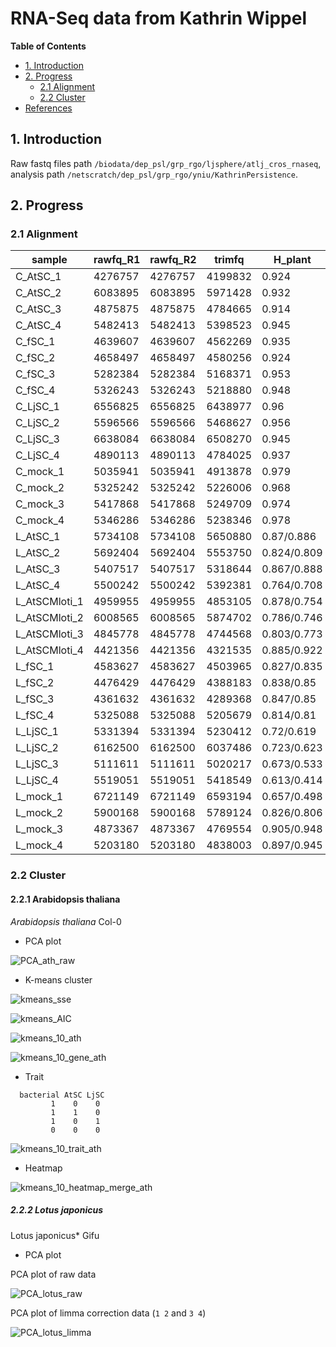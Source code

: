 # RNA-Seq data from Kathrin Wippel #

<!-- content start -->

**Table of Contents**

- [1. Introduction](#1-introduction)
- [2. Progress](#3-progress)
    - [2.1 Alignment](#21-alignment)
    - [2.2 Cluster](#22-cluster)
- [References](#references)
    
<!-- content end -->
 
## 1. Introduction

Raw fastq files path `/biodata/dep_psl/grp_rgo/ljsphere/atlj_cros_rnaseq`, analysis path `/netscratch/dep_psl/grp_rgo/yniu/KathrinPersistence`.

## 2. Progress

### 2.1 Alignment

| sample        | rawfq_R1 | rawfq_R2 | trimfq  | H_plant     | K_plant     | 
|---------------|----------|----------|---------|-------------|-------------| 
| C_AtSC_1      | 4276757  | 4276757  | 4199832 | 0.924       | 0.894       | 
| C_AtSC_2      | 6083895  | 6083895  | 5971428 | 0.932       | 0.903       | 
| C_AtSC_3      | 4875875  | 4875875  | 4784665 | 0.914       | 0.878       | 
| C_AtSC_4      | 5482413  | 5482413  | 5398523 | 0.945       | 0.904       | 
| C_fSC_1       | 4639607  | 4639607  | 4562269 | 0.935       | 0.904       | 
| C_fSC_2       | 4658497  | 4658497  | 4580256 | 0.924       | 0.903       | 
| C_fSC_3       | 5282384  | 5282384  | 5168371 | 0.953       | 0.916       | 
| C_fSC_4       | 5326243  | 5326243  | 5218880 | 0.948       | 0.913       | 
| C_LjSC_1      | 6556825  | 6556825  | 6438977 | 0.96        | 0.89        | 
| C_LjSC_2      | 5596566  | 5596566  | 5468627 | 0.956       | 0.893       | 
| C_LjSC_3      | 6638084  | 6638084  | 6508270 | 0.945       | 0.914       | 
| C_LjSC_4      | 4890113  | 4890113  | 4784025 | 0.937       | 0.906       | 
| C_mock_1      | 5035941  | 5035941  | 4913878 | 0.979       | 0.951       | 
| C_mock_2      | 5325242  | 5325242  | 5226006 | 0.968       | 0.936       | 
| C_mock_3      | 5417868  | 5417868  | 5249709 | 0.974       | 0.939       | 
| C_mock_4      | 5346286  | 5346286  | 5238346 | 0.978       | 0.939       | 
| L_AtSC_1      | 5734108  | 5734108  | 5650880 | 0.87/0.886  | 0.809/0.701 | 
| L_AtSC_2      | 5692404  | 5692404  | 5553750 | 0.824/0.809 | 0.76/0.672  | 
| L_AtSC_3      | 5407517  | 5407517  | 5318644 | 0.867/0.888 | 0.788/0.682 | 
| L_AtSC_4      | 5500242  | 5500242  | 5392381 | 0.764/0.708 | 0.697/0.623 | 
| L_AtSCMloti_1 | 4959955  | 4959955  | 4853105 | 0.878/0.754 | 0.743/0.6   | 
| L_AtSCMloti_2 | 6008565  | 6008565  | 5874702 | 0.786/0.746 | 0.73/0.612  | 
| L_AtSCMloti_3 | 4845778  | 4845778  | 4744568 | 0.803/0.773 | 0.744/0.648 | 
| L_AtSCMloti_4 | 4421356  | 4421356  | 4321535 | 0.885/0.922 | 0.807/0.703 | 
| L_fSC_1       | 4583627  | 4583627  | 4503965 | 0.827/0.835 | 0.774/0.655 | 
| L_fSC_2       | 4476429  | 4476429  | 4388183 | 0.838/0.85  | 0.775/0.668 | 
| L_fSC_3       | 4361632  | 4361632  | 4289368 | 0.847/0.85  | 0.773/0.653 | 
| L_fSC_4       | 5325088  | 5325088  | 5205679 | 0.814/0.81  | 0.752/0.647 | 
| L_LjSC_1      | 5331394  | 5331394  | 5230412 | 0.72/0.619  | 0.681/0.578 | 
| L_LjSC_2      | 6162500  | 6162500  | 6037486 | 0.723/0.623 | 0.667/0.579 | 
| L_LjSC_3      | 5111611  | 5111611  | 5020217 | 0.673/0.533 | 0.631/0.526 | 
| L_LjSC_4      | 5519051  | 5519051  | 5418549 | 0.613/0.414 | 0.56/0.474  | 
| L_mock_1      | 6721149  | 6721149  | 6593194 | 0.657/0.498 | 0.549/0.5   | 
| L_mock_2      | 5900168  | 5900168  | 5789124 | 0.826/0.806 | 0.771/0.658 | 
| L_mock_3      | 4873367  | 4873367  | 4769554 | 0.905/0.948 | 0.811/0.704 | 
| L_mock_4      | 5203180  | 5203180  | 4838003 | 0.897/0.945 | 0.82/0.75   | 

### 2.2 Cluster

#### 2.2.1 Arabidopsis thaliana

*Arabidopsis thaliana* Col-0

* PCA plot

![PCA_ath_raw](results/PCA_ath_raw.jpg)

* K-means cluster

![kmeans_sse](results/kmeans_sse_ath.jpg)

![kmeans_AIC](results/kmeans_AIC_ath.jpg)

![kmeans_10_ath](results/kmeans_10_ath.jpg)
  
![kmeans_10_gene_ath](results/kmeans_10_genes_ath.jpg)

* Trait

```
  bacterial AtSC LjSC
         1    0    0
         1    1    0
         1    0    1
         0    0    0
```

![kmeans_10_trait_ath](results/kmeans_10_trait_ath.jpg)

* Heatmap

![kmeans_10_heatmap_merge_ath](results/kmeans_10_heatmap_merge_ath.jpg)

##### 2.2.2 Lotus japonicus

Lotus japonicus* Gifu

* PCA plot

PCA plot of raw data

![PCA_lotus_raw](results/PCA_lotus_raw.jpg)


PCA plot of limma correction data (`1 2` and `3 4`)

![PCA_lotus_limma](results/PCA_lotus_limma.jpg)

